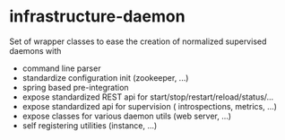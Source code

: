infrastructure-daemon
================================

Set of wrapper classes to ease the creation of normalized supervised daemons with
- command line parser
- standardize configuration init (zookeeper, ...)
- spring based pre-integration
- expose standardized REST api for start/stop/restart/reload/status/...
- expose standardized api for supervision ( introspections, metrics, ...)
- expose classes for various daemon utils (web server, ...)
- self registering utilities (instance, ...)

